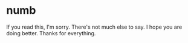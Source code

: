 <html>
<body>

<h1>numb</h1>

<p>If you read this, I'm sorry. There's not much else to say. I hope you are doing better. Thanks for everything.</p>

</body>
</html>
